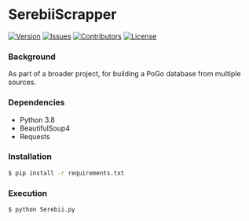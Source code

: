 # SerebiiScrapper
[![Version](https://img.shields.io/github/tag-pre/T1nyTim/SerebiiScrapper.svg?label=version)](https://github.com/T1nyTim/SerebiiScrapper/releases)
[![Issues](https://img.shields.io/github/issues/T1nyTim/SerebiiScrapper.svg?label=issues)](https://github.com/T1nyTim/SerebiiScrapper/issues)
[![Contributors](https://img.shields.io/github/contributors/T1nyTim/SerebiiScrapper.svg?label=contributors)](https://github.com/T1nyTim/SerebiiScrapper/graphs/contributors)
[![License](https://img.shields.io/github/license/T1nyTim/SerebiiScrapper.svg?=label=license)](https://raw.githubusercontent.com/T1nyTim/SerebiiScrapper/master/LICENSE)

### Background
As part of a broader project, for building a PoGo database from multiple sources.

### Dependencies
- Python 3.8
- BeautifulSoup4
- Requests

### Installation
```bash
$ pip install -r requirements.txt
```

### Execution
```bash
$ python Serebii.py
```

